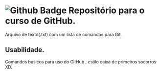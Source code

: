 # ![Github Badge](https://img.shields.io/badge/GitHub-100000?style=for-the-badge&logo=github&logoColor=white&link=https://github.com/rodrigodojo) Repositório para o curso de GitHub. 

Arquivo de texto(.txt) com um lista de comandos para Git. 

## Usabilidade.

Comandos básicos para uso do GitHub , estilo caixa de primeiros socorros XD.
